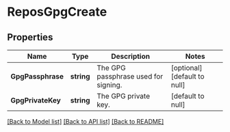 # ReposGpgCreate

## Properties
Name | Type | Description | Notes
------------ | ------------- | ------------- | -------------
**GpgPassphrase** | **string** | The GPG passphrase used for signing. | [optional] [default to null]
**GpgPrivateKey** | **string** | The GPG private key. | [default to null]

[[Back to Model list]](../README.md#documentation-for-models) [[Back to API list]](../README.md#documentation-for-api-endpoints) [[Back to README]](../README.md)


